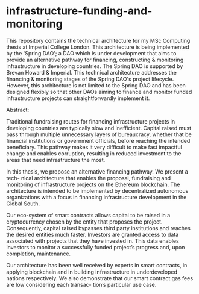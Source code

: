 # infrastructure-funding-and-monitoring

This repository contains the technical architecture for my MSc Computing thesis at Imperial College London. This architecture is being implemented by the 'Spring DAO'; a DAO which is under development that aims to provide an alternative pathway for financing, constructing & monitoring infrastructure in developing countries. The Spring DAO is supported by Brevan Howard & Imperial. This technical architecture addresses the financing & monitoring stages of the Spring DAO's project lifecycle. However, this architecture is not limited to the Spring DAO and has been designed flexibly so that other DAOs aiming to finance and monitor funded infrastructure projects can straightforwardly implement it.

Abstract: 

Traditional fundraising routes for financing infrastructure projects in developing countries are typically slow and inefficient. Capital raised must pass through multiple unnecessary layers of bureaucracy, whether that be financial institutions or government officials, before reaching the intended beneficiary. This pathway makes it very difficult to make fast impactful change and enables corruption, resulting in reduced investment to the areas that need infrastructure the most.


In this thesis, we propose an alternative financing pathway. We present a tech- nical architecture that enables the proposal, fundraising and monitoring of infrastructure projects on the Ethereum blockchain. The architecture is intended to be implemented by decentralized autonomous organizations with a focus in financing infrastructure development in the Global South.

Our eco-system of smart contracts allows capital to be raised in a cryptocurrency chosen by the entity that proposes the project. Consequently, capital raised bypasses third party institutions and reaches the desired entities much faster. Investors are granted access to data associated with projects that they have invested in. This data enables investors to monitor a successfully funded project’s progress and, upon completion, maintenance.

Our architecture has been well received by experts in smart contracts, in applying blockchain and in building infrastructure in underdeveloped nations respectively. We also demonstrate that our smart contract gas fees are low considering each transac- tion’s particular use case.


